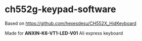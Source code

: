 # ch552g-keypad-software

Based on https://github.com/hexesdesu/CH552X_HidKeyboard

Made for **ANXIN-K6-VT1-LED-V01** Ali express keyboard

